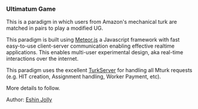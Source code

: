 ### Ultimatum Game

This is a paradigm in which users from Amazon's mechanical turk are matched in pairs to play a modified UG.

This paradigm is built using [Meteor.js](https://www.meteor.com/) a Javascript framework with fast easy-to-use client-server communication enabling effective realtime applications. This enables multi-user experimental design, aka real-time interactions over the internet.

This paradigm uses the excellent [TurkServer](https://github.com/HarvardEconCS/turkserver-meteor) for handling all Mturk requests (e.g. HIT creation, Assignment handling, Worker Payment, etc).

More details to follow.

Author: [Eshin Jolly](eshinjolly.com)